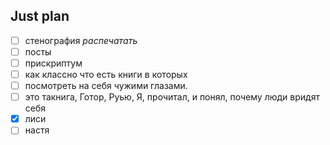 ## Just plan
- [ ] стенография *распечатать*
- [ ] посты
- [ ] прискриптум
- [ ] как классно что есть книги в которых 
- [ ] посмотреть на себя чужими глазами.
- [ ] это такнига, Готор, Руью, Я, прочитал, и понял, почему люди вридят себя
- [x] лиси
- [ ] настя

